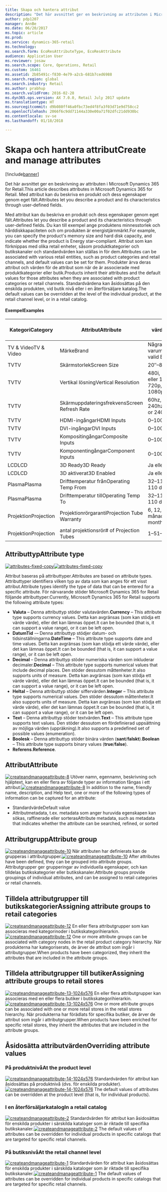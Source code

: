 ```yaml
---
title: Skapa och hantera attribut
description: "Det här avsnittet ger en beskrivning av attributen i Microsoft Dynamics 365 for Retail. Med attribut kan du beskriva en produkt och dess egenskaper genom eget fält."
author: pdp1207
manager: AnnBe
ms.date: 06/20/2017
ms.topic: article
ms.prod: 
ms.service: dynamics-365-retail
ms.technology: 
ms.search.form: EcoResAttributeType, EcoResAttribute
audience: Application User
ms.reviewer: josaw
ms.search.scope: Core, Operations, Retail
ms.custom: 16461
ms.assetid: 2b85491c-f830-4e79-a2cb-681b7ced6988
ms.search.region: global
ms.search.industry: Retail
ms.author: prabhup
ms.search.validFrom: 2016-02-28
ms.dyn365.ops.version: AX 7.0.0, Retail July 2017 update
ms.translationtype: HT
ms.sourcegitcommit: d9b080ff46a0fbc73ed4f8fa3f03d71e9d758cc2
ms.openlocfilehash: 2066f6c9dd71144a330e00a71f02dfc21dd930bc
ms.contentlocale: sv-se
ms.lasthandoff: 01/18/2018

---
```


# <a name="create-and-manage-attributes"></a><span data-ttu-id="5a4b0-104">Skapa och hantera attribut</span><span class="sxs-lookup"><span data-stu-id="5a4b0-104">Create and manage attributes</span></span>

[!include[banner](includes/banner.md)]


<span data-ttu-id="5a4b0-105">Det här avsnittet ger en beskrivning av attributen i Microsoft Dynamics 365 for Retail.</span><span class="sxs-lookup"><span data-stu-id="5a4b0-105">This article describes attributes in Microsoft Dynamics 365 for Retail.</span></span> <span data-ttu-id="5a4b0-106">Med attribut kan du beskriva en produkt och dess egenskaper genom eget fält.</span><span class="sxs-lookup"><span data-stu-id="5a4b0-106">Attributes let you describe a product and its characteristics through user-defined fields.</span></span>

<span data-ttu-id="5a4b0-107">Med attribut kan du beskriva en produkt och dess egenskaper genom eget fält.</span><span class="sxs-lookup"><span data-stu-id="5a4b0-107">Attributes let you describe a product and its characteristics through user-defined fields.</span></span> <span data-ttu-id="5a4b0-108">Du kan till exempel ange produktens minnesstorlek och hårddiskkapaciteten och om produkten är energistjärnmärkt.</span><span class="sxs-lookup"><span data-stu-id="5a4b0-108">For example, you can specify the product's memory size and hard disk capacity, and indicate whether the product is Energy star–compliant.</span></span> <span data-ttu-id="5a4b0-109">Attribut som kan förknippas med olika retail enheter, såsom produktkategorier och butikskanaler och standardvärden kan ställas in för dem.</span><span class="sxs-lookup"><span data-stu-id="5a4b0-109">Attributes can be associated with various retail entities, such as product categories and retail channels, and default values can be set for them.</span></span> <span data-ttu-id="5a4b0-110">Produkter ärva deras attribut och värden för de attribut som när de är associerade med produktkategorier eller butik.</span><span class="sxs-lookup"><span data-stu-id="5a4b0-110">Products inherit their attributes and the default values for those attributes when they are associated with product categories or retail channels.</span></span> <span data-ttu-id="5a4b0-111">Standardvärdena kan åsidosättas på den enskilda produkten, vid butik nivå eller i en återförsäljare katalog.</span><span class="sxs-lookup"><span data-stu-id="5a4b0-111">The default values can be overridden at the level of the individual product, at the retail channel level, or in a retail catalog.</span></span>

#### <a name="examples"></a><span data-ttu-id="5a4b0-112">Exempel</span><span class="sxs-lookup"><span data-stu-id="5a4b0-112">Examples</span></span>

| <span data-ttu-id="5a4b0-113">Kategori</span><span class="sxs-lookup"><span data-stu-id="5a4b0-113">Category</span></span>   | <span data-ttu-id="5a4b0-114">Attribut</span><span class="sxs-lookup"><span data-stu-id="5a4b0-114">Attribute</span></span>                | <span data-ttu-id="5a4b0-115">Tillåtna värden</span><span class="sxs-lookup"><span data-stu-id="5a4b0-115">Permissible values</span></span>          | <span data-ttu-id="5a4b0-116">Standardvärde</span><span class="sxs-lookup"><span data-stu-id="5a4b0-116">Default value</span></span> |
|------------|--------------------------|-----------------------------|---------------|
| <span data-ttu-id="5a4b0-117">TV & Video</span><span class="sxs-lookup"><span data-stu-id="5a4b0-117">TV & Video</span></span> | <span data-ttu-id="5a4b0-118">Märke</span><span class="sxs-lookup"><span data-stu-id="5a4b0-118">Brand</span></span>                    | <span data-ttu-id="5a4b0-119">Några giltiga varumärkesvärden</span><span class="sxs-lookup"><span data-stu-id="5a4b0-119">Any valid Brand value</span></span>       | <span data-ttu-id="5a4b0-120">Inga</span><span class="sxs-lookup"><span data-stu-id="5a4b0-120">None</span></span>          |
| <span data-ttu-id="5a4b0-121">TV</span><span class="sxs-lookup"><span data-stu-id="5a4b0-121">TV</span></span>         | <span data-ttu-id="5a4b0-122">Skärmstorlek</span><span class="sxs-lookup"><span data-stu-id="5a4b0-122">Screen Size</span></span>              | <span data-ttu-id="5a4b0-123">20″–80″</span><span class="sxs-lookup"><span data-stu-id="5a4b0-123">20″–80″</span></span>                     | <span data-ttu-id="5a4b0-124">Inga</span><span class="sxs-lookup"><span data-stu-id="5a4b0-124">None</span></span>          |
| <span data-ttu-id="5a4b0-125">TV</span><span class="sxs-lookup"><span data-stu-id="5a4b0-125">TV</span></span>         | <span data-ttu-id="5a4b0-126">Vertikal lösning</span><span class="sxs-lookup"><span data-stu-id="5a4b0-126">Vertical Resolution</span></span>      | <span data-ttu-id="5a4b0-127">480i, 720p, 1080i, eller 1080p</span><span class="sxs-lookup"><span data-stu-id="5a4b0-127">480i, 720p, 1080i, or 1080p</span></span> | <span data-ttu-id="5a4b0-128">1080p</span><span class="sxs-lookup"><span data-stu-id="5a4b0-128">1080p</span></span>         |
| <span data-ttu-id="5a4b0-129">TV</span><span class="sxs-lookup"><span data-stu-id="5a4b0-129">TV</span></span>         | <span data-ttu-id="5a4b0-130">Skärmuppdateringsfrekvens</span><span class="sxs-lookup"><span data-stu-id="5a4b0-130">Screen Refresh Rate</span></span>      | <span data-ttu-id="5a4b0-131">60hz, 120hz, eller 240hz</span><span class="sxs-lookup"><span data-stu-id="5a4b0-131">60hz, 120hz, or 240hz</span></span>       | <span data-ttu-id="5a4b0-132">60hz</span><span class="sxs-lookup"><span data-stu-id="5a4b0-132">60hz</span></span>          |
| <span data-ttu-id="5a4b0-133">TV</span><span class="sxs-lookup"><span data-stu-id="5a4b0-133">TV</span></span>         | <span data-ttu-id="5a4b0-134">HDMI-ingångar</span><span class="sxs-lookup"><span data-stu-id="5a4b0-134">HDMI Inputs</span></span>              | <span data-ttu-id="5a4b0-135">0–10</span><span class="sxs-lookup"><span data-stu-id="5a4b0-135">0–10</span></span>                        | <span data-ttu-id="5a4b0-136">3</span><span class="sxs-lookup"><span data-stu-id="5a4b0-136">3</span></span>             |
| <span data-ttu-id="5a4b0-137">TV</span><span class="sxs-lookup"><span data-stu-id="5a4b0-137">TV</span></span>         | <span data-ttu-id="5a4b0-138">DVI-ingångar</span><span class="sxs-lookup"><span data-stu-id="5a4b0-138">DVI Inputs</span></span>               | <span data-ttu-id="5a4b0-139">0–10</span><span class="sxs-lookup"><span data-stu-id="5a4b0-139">0–10</span></span>                        | <span data-ttu-id="5a4b0-140">1</span><span class="sxs-lookup"><span data-stu-id="5a4b0-140">1</span></span>             |
| <span data-ttu-id="5a4b0-141">TV</span><span class="sxs-lookup"><span data-stu-id="5a4b0-141">TV</span></span>         | <span data-ttu-id="5a4b0-142">Kompositingångar</span><span class="sxs-lookup"><span data-stu-id="5a4b0-142">Composite Inputs</span></span>         | <span data-ttu-id="5a4b0-143">0–10</span><span class="sxs-lookup"><span data-stu-id="5a4b0-143">0–10</span></span>                        | <span data-ttu-id="5a4b0-144">2</span><span class="sxs-lookup"><span data-stu-id="5a4b0-144">2</span></span>             |
| <span data-ttu-id="5a4b0-145">TV</span><span class="sxs-lookup"><span data-stu-id="5a4b0-145">TV</span></span>         | <span data-ttu-id="5a4b0-146">Komponentingångar</span><span class="sxs-lookup"><span data-stu-id="5a4b0-146">Component Inputs</span></span>         | <span data-ttu-id="5a4b0-147">0–10</span><span class="sxs-lookup"><span data-stu-id="5a4b0-147">0–10</span></span>                        | <span data-ttu-id="5a4b0-148">1</span><span class="sxs-lookup"><span data-stu-id="5a4b0-148">1</span></span>             |
| <span data-ttu-id="5a4b0-149">LCD</span><span class="sxs-lookup"><span data-stu-id="5a4b0-149">LCD</span></span>        | <span data-ttu-id="5a4b0-150">3D Ready</span><span class="sxs-lookup"><span data-stu-id="5a4b0-150">3D Ready</span></span>                 | <span data-ttu-id="5a4b0-151">Ja eller Nej</span><span class="sxs-lookup"><span data-stu-id="5a4b0-151">Yes or No</span></span>                   | <span data-ttu-id="5a4b0-152">Ja</span><span class="sxs-lookup"><span data-stu-id="5a4b0-152">Yes</span></span>           |
| <span data-ttu-id="5a4b0-153">LCD</span><span class="sxs-lookup"><span data-stu-id="5a4b0-153">LCD</span></span>        | <span data-ttu-id="5a4b0-154">3D aktiverat</span><span class="sxs-lookup"><span data-stu-id="5a4b0-154">3D Enabled</span></span>               | <span data-ttu-id="5a4b0-155">Ja eller Nej</span><span class="sxs-lookup"><span data-stu-id="5a4b0-155">Yes or No</span></span>                   | <span data-ttu-id="5a4b0-156">Ingen</span><span class="sxs-lookup"><span data-stu-id="5a4b0-156">No</span></span>            |
| <span data-ttu-id="5a4b0-157">Plasma</span><span class="sxs-lookup"><span data-stu-id="5a4b0-157">Plasma</span></span>     | <span data-ttu-id="5a4b0-158">Drifttemperatur från</span><span class="sxs-lookup"><span data-stu-id="5a4b0-158">Operating Temp From</span></span>      | <span data-ttu-id="5a4b0-159">32–110 grader</span><span class="sxs-lookup"><span data-stu-id="5a4b0-159">32–110 degrees</span></span>              | <span data-ttu-id="5a4b0-160">32</span><span class="sxs-lookup"><span data-stu-id="5a4b0-160">32</span></span>            |
| <span data-ttu-id="5a4b0-161">Plasma</span><span class="sxs-lookup"><span data-stu-id="5a4b0-161">Plasma</span></span>     | <span data-ttu-id="5a4b0-162">Drifttemperatur till</span><span class="sxs-lookup"><span data-stu-id="5a4b0-162">Operating Temp To</span></span>        | <span data-ttu-id="5a4b0-163">32–110 grader</span><span class="sxs-lookup"><span data-stu-id="5a4b0-163">32–110 degrees</span></span>              | <span data-ttu-id="5a4b0-164">100</span><span class="sxs-lookup"><span data-stu-id="5a4b0-164">100</span></span>           |
| <span data-ttu-id="5a4b0-165">Projektion</span><span class="sxs-lookup"><span data-stu-id="5a4b0-165">Projection</span></span> | <span data-ttu-id="5a4b0-166">Projektionrörgaranti</span><span class="sxs-lookup"><span data-stu-id="5a4b0-166">Projection Tube Warranty</span></span> | <span data-ttu-id="5a4b0-167">6, 12, eller 18 månader</span><span class="sxs-lookup"><span data-stu-id="5a4b0-167">6, 12, or 18 months</span></span>         | <span data-ttu-id="5a4b0-168">12</span><span class="sxs-lookup"><span data-stu-id="5a4b0-168">12</span></span>            |
| <span data-ttu-id="5a4b0-169">Projektion</span><span class="sxs-lookup"><span data-stu-id="5a4b0-169">Projection</span></span> | <span data-ttu-id="5a4b0-170">antal projektionsrör</span><span class="sxs-lookup"><span data-stu-id="5a4b0-170"># of Projection Tubes</span></span>    | <span data-ttu-id="5a4b0-171">1–5</span><span class="sxs-lookup"><span data-stu-id="5a4b0-171">1–5</span></span>                         | <span data-ttu-id="5a4b0-172">3</span><span class="sxs-lookup"><span data-stu-id="5a4b0-172">3</span></span>             |


## <a name="attribute-type"></a><span data-ttu-id="5a4b0-173">Attributtyp</span><span class="sxs-lookup"><span data-stu-id="5a4b0-173">Attribute type</span></span>
  <span data-ttu-id="5a4b0-174">[![attributes-fixed-copy](./media/attributes-fixed-copy.png)](./media/attributes-fixed-copy.png)</span><span class="sxs-lookup"><span data-stu-id="5a4b0-174">[![attributes-fixed-copy](./media/attributes-fixed-copy.png)](./media/attributes-fixed-copy.png)</span></span> 
  
<span data-ttu-id="5a4b0-175">Attribut baseras på attributtyper.</span><span class="sxs-lookup"><span data-stu-id="5a4b0-175">Attributes are based on attribute types.</span></span> <span data-ttu-id="5a4b0-176">Attributtyper identifiera vilken typ av data som kan anges för ett visst attribut.</span><span class="sxs-lookup"><span data-stu-id="5a4b0-176">Attribute types identify the type of data that can be entered for a specific attribute.</span></span> <span data-ttu-id="5a4b0-177">För närvarande stöder Microsoft Dynamics 365 for Retail följande attributtyper:</span><span class="sxs-lookup"><span data-stu-id="5a4b0-177">Currently, Microsoft Dynamics 365 for Retail supports the following attribute types:</span></span>

-   <span data-ttu-id="5a4b0-178">**Valuta** – Denna attributtyp stöder valutavärden.</span><span class="sxs-lookup"><span data-stu-id="5a4b0-178">**Currency** – This attribute type supports currency values.</span></span> <span data-ttu-id="5a4b0-179">Detta kan avgränsas (som kan stödja ett värde värde), eller det kan lämnas öppet.</span><span class="sxs-lookup"><span data-stu-id="5a4b0-179">It can be bounded (that is, it can support a value range), or it can be left open.</span></span>
-   <span data-ttu-id="5a4b0-180">**DatumTid** -– Denna attributtyp stödjer datum- och tidsinställningarna.</span><span class="sxs-lookup"><span data-stu-id="5a4b0-180">**DateTime** – This attribute type supports date and time values.</span></span> <span data-ttu-id="5a4b0-181">Detta kan avgränsas (som kan stödja ett värde värde), eller det kan lämnas öppet.</span><span class="sxs-lookup"><span data-stu-id="5a4b0-181">It can be bounded (that is, it can support a value range), or it can be left open.</span></span>
-   <span data-ttu-id="5a4b0-182">**Decimal** – Denna attributtyp stöder numeriska värden som inkluderar decimaler.</span><span class="sxs-lookup"><span data-stu-id="5a4b0-182">**Decimal** – This attribute type supports numerical values that include decimal places.</span></span> <span data-ttu-id="5a4b0-183">Den stöder dessutom måttenheter.</span><span class="sxs-lookup"><span data-stu-id="5a4b0-183">It also supports units of measure.</span></span> <span data-ttu-id="5a4b0-184">Detta kan avgränsas (som kan stödja ett värde värde), eller det kan lämnas öppet.</span><span class="sxs-lookup"><span data-stu-id="5a4b0-184">It can be bounded (that is, it can support a value range), or it can be left open.</span></span>
-   <span data-ttu-id="5a4b0-185">**Heltal** – Denna attributtyp stöder siffervärden.</span><span class="sxs-lookup"><span data-stu-id="5a4b0-185">**Integer** – This attribute type supports numerical values.</span></span> <span data-ttu-id="5a4b0-186">Den stöder dessutom måttenheter.</span><span class="sxs-lookup"><span data-stu-id="5a4b0-186">It also supports units of measure.</span></span> <span data-ttu-id="5a4b0-187">Detta kan avgränsas (som kan stödja ett värde värde), eller det kan lämnas öppet.</span><span class="sxs-lookup"><span data-stu-id="5a4b0-187">It can be bounded (that is, it can support a value range), or it can be left open.</span></span>
-   <span data-ttu-id="5a4b0-188">**Text** – Denna attributtyp stöder textvärden.</span><span class="sxs-lookup"><span data-stu-id="5a4b0-188">**Text** – This attribute type supports text values.</span></span> <span data-ttu-id="5a4b0-189">Den stöder dessutom en fördefinierad uppsättning av möjliga värden (uppräkning).</span><span class="sxs-lookup"><span data-stu-id="5a4b0-189">It also supports a predefined set of possible values (enumeration).</span></span>
-   <span data-ttu-id="5a4b0-190">**Boolesk** – Denna attributtyp stöder binära värden (**sant**/**falskt**).</span><span class="sxs-lookup"><span data-stu-id="5a4b0-190">**Boolean** – This attribute type supports binary values (**true**/**false**).</span></span>
-   <span data-ttu-id="5a4b0-191">**Referens**.</span><span class="sxs-lookup"><span data-stu-id="5a4b0-191">**Reference**.</span></span>

## <a name="attribute"></a><span data-ttu-id="5a4b0-192">Attribut</span><span class="sxs-lookup"><span data-stu-id="5a4b0-192">Attribute</span></span>
  <span data-ttu-id="5a4b0-193">[![createandmanageattribute-8](./media/createandmanageattribute-8.png)](./media/createandmanageattribute-8.png) Utöver namn, egennamn, beskrivning och hjälptext, kan en eller flera av följande typer av information fångas i ett attribut:</span><span class="sxs-lookup"><span data-stu-id="5a4b0-193">[![createandmanageattribute-8](./media/createandmanageattribute-8.png)](./media/createandmanageattribute-8.png) In addition to the name, friendly name, description, and Help text, one or more of the following types of information can be captured for an attribute:</span></span>

-   <span data-ttu-id="5a4b0-194">Standardvärde</span><span class="sxs-lookup"><span data-stu-id="5a4b0-194">Default value</span></span>
-   <span data-ttu-id="5a4b0-195">Attributmetadata, t.ex. metadata som anger huruvida egenskapen kan sökas, raffinerade eller sorteras</span><span class="sxs-lookup"><span data-stu-id="5a4b0-195">Attribute metadata, such as metadata that indicates whether the attribute can be searched, refined, or sorted</span></span>

## <a name="attribute-group"></a><span data-ttu-id="5a4b0-196">Attributgrupp</span><span class="sxs-lookup"><span data-stu-id="5a4b0-196">Attribute group</span></span>
  <span data-ttu-id="5a4b0-197">[![createandmanageattribute-10](./media/createandmanageattribute-10.png)](./media/createandmanageattribute-10.png) När attributen har definierats kan de grupperas i attributgrupper.</span><span class="sxs-lookup"><span data-stu-id="5a4b0-197">[![createandmanageattribute-10](./media/createandmanageattribute-10.png)](./media/createandmanageattribute-10.png) After attributes have been defined, they can be grouped into attribute groups.</span></span> <span data-ttu-id="5a4b0-198">Attributgrupper ger grupperingar av individuella egenskaper, och kan tilldelas butikskategorier eller butikskanaler.</span><span class="sxs-lookup"><span data-stu-id="5a4b0-198">Attribute groups provide groupings of individual attributes, and can be assigned to retail categories or retail channels.</span></span>

## <a name="assigning-attribute-groups-to-retail-categories"></a><span data-ttu-id="5a4b0-199">Tilldela attributgrupper till butikskategorier</span><span class="sxs-lookup"><span data-stu-id="5a4b0-199">Assigning attribute groups to retail categories</span></span>
  <span data-ttu-id="5a4b0-200">[![createandmanageattribute-12](./media/createandmanageattribute-12.png)](./media/createandmanageattribute-12.png) En eller flera attributgrupper som kan associeras med kategorinoder i butikskategorihierarkin.</span><span class="sxs-lookup"><span data-stu-id="5a4b0-200">[![createandmanageattribute-12](./media/createandmanageattribute-12.png)](./media/createandmanageattribute-12.png) One or more attribute groups can be associated with category nodes in the retail product category hierarchy.</span></span> <span data-ttu-id="5a4b0-201">När produkterna har kategoriserats, de ärver de attribut som ingår i attributgrupper.</span><span class="sxs-lookup"><span data-stu-id="5a4b0-201">When products have been categorized, they inherit the attributes that are included in the attribute groups.</span></span>

## <a name="assigning-attribute-groups-to-retail-stores"></a><span data-ttu-id="5a4b0-202">Tilldela attributgrupper till butiker</span><span class="sxs-lookup"><span data-stu-id="5a4b0-202">Assigning attribute groups to retail stores</span></span>
  <span data-ttu-id="5a4b0-203">[![createandmanageattribute-13-1024x576](./media/createandmanageattribute-13-1024x576.png)](./media/createandmanageattribute-13-1024x576.png) En eller flera attributgrupper kan associeras med en eller flera butiker i butikskategorihierarkin.</span><span class="sxs-lookup"><span data-stu-id="5a4b0-203">[![createandmanageattribute-13-1024x576](./media/createandmanageattribute-13-1024x576.png)](./media/createandmanageattribute-13-1024x576.png) One or more attribute groups can be associated with one or more retail stores in the retail stores hierarchy.</span></span> <span data-ttu-id="5a4b0-204">När produkterna har förädlats för specifika butiker, de ärver de attribut som ingår i attributgrupper.</span><span class="sxs-lookup"><span data-stu-id="5a4b0-204">When products have been enriched for specific retail stores, they inherit the attributes that are included in the attribute groups.</span></span>

## <a name="overriding-attribute-values"></a><span data-ttu-id="5a4b0-205">Åsidosätta attributvärden</span><span class="sxs-lookup"><span data-stu-id="5a4b0-205">Overriding attribute values</span></span>
### <a name="at-the-product-level"></a><span data-ttu-id="5a4b0-206">På produktnivå</span><span class="sxs-lookup"><span data-stu-id="5a4b0-206">At the product level</span></span>

  <span data-ttu-id="5a4b0-207">[![createandmanageattribute-14-1024x576](./media/createandmanageattribute-14-1024x576.png)](./media/createandmanageattribute-14-1024x576.png) Standardvärden för attribut kan åsidosättas på produktnivå (dvs. för enskilda produkter).</span><span class="sxs-lookup"><span data-stu-id="5a4b0-207">[![createandmanageattribute-14-1024x576](./media/createandmanageattribute-14-1024x576.png)](./media/createandmanageattribute-14-1024x576.png) The default values of attributes can be overridden at the product level (that is, for individual products).</span></span>

### <a name="in-a-retail-catalog"></a><span data-ttu-id="5a4b0-208">I en återförsäljarkatalog</span><span class="sxs-lookup"><span data-stu-id="5a4b0-208">In a retail catalog</span></span>

  <span data-ttu-id="5a4b0-209">[![createandmanageattribute-2](./media/createandmanageattribute-2.png)](./media/createandmanageattribute-2.png) Standardvärden för attribut kan åsidosättas för enskilda produkter i särskilda kataloger som är riktade till specifika butikskanaler.</span><span class="sxs-lookup"><span data-stu-id="5a4b0-209">[![createandmanageattribute-2](./media/createandmanageattribute-2.png)](./media/createandmanageattribute-2.png) The default values of attributes can be overridden for individual products in specific catalogs that are targeted for specific retail channels.</span></span>

### <a name="at-the-retail-channel-level"></a><span data-ttu-id="5a4b0-210">På butiksnivå</span><span class="sxs-lookup"><span data-stu-id="5a4b0-210">At the retail channel level</span></span>

  <span data-ttu-id="5a4b0-211">[![createandmanageattribute-1](./media/createandmanageattribute-1.jpg)](./media/createandmanageattribute-1.jpg) Standardvärden för attribut kan åsidosättas för enskilda produkter i särskilda kataloger som är riktade till specifika butikskanaler.</span><span class="sxs-lookup"><span data-stu-id="5a4b0-211">[![createandmanageattribute-1](./media/createandmanageattribute-1.jpg)](./media/createandmanageattribute-1.jpg) The default values of attributes can be overridden for individual products in specific catalogs that are targeted for specific retail channels.</span></span>




